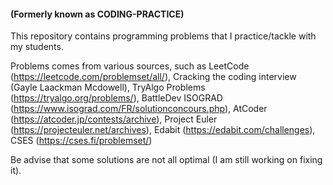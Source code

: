 #### (Formerly known as CODING-PRACTICE)

This repository contains programming problems that I practice/tackle with my students.

Problems comes from various sources, such as LeetCode (https://leetcode.com/problemset/all/), Cracking the coding interview (Gayle Laackman Mcdowell), TryAlgo Problems (https://tryalgo.org/problems/), BattleDev ISOGRAD (https://www.isograd.com/FR/solutionconcours.php), AtCoder (https://atcoder.jp/contests/archive), Project Euler (https://projecteuler.net/archives), Edabit (https://edabit.com/challenges), CSES (https://cses.fi/problemset/)

Be advise that some solutions are not all optimal (I am still working on fixing it).


